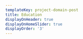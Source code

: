 ```yaml
---
templateKey: project-domain-post
title: Education
displayOnHeader: true
displayOnHomeSlider: true
displayOrder: '3'
---
```


